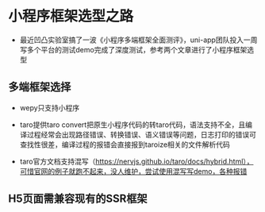 <!--
 * @Description: 文件描述
 * @Author: yb001
 * @Date: 2019-05-30 18:04:05
 * @LastEditTime: 2019-05-30 19:19:09
 * @LastEditors: yb001
 -->
# 小程序框架选型之路

* 最近凹凸实验室搞了一波《小程序多端框架全面测评》，uni-app团队投入一周写多个平台的测试demo完成了深度测试，参考两个文章进行了小程序框架选型

## 多端框架选择

* wepy只支持小程序

* taro提供taro convert把原生小程序代码的转taro代码，语法支持不全，且编译过程经常会出现路径错误、转换错误、语义错误等问题，日志打印的错误可查找性很差，编译过程的报错会直接报到taroize相关的文件解析代码

* taro官方文档支持混写（https://nervjs.github.io/taro/docs/hybrid.html），可惜官网的例子就跑不起来，没人维护，尝试使用混写写demo，各种报错


## H5页面需兼容现有的SSR框架